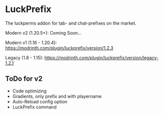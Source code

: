 # LuckPrefix

The luckperms addon for tab- and chat-prefixes on the market.

Modern v2 (1.20.5+): Coming Soon...

Modern v1 (1.16 - 1.20.4): https://modrinth.com/plugin/luckprefix/version/1.2.3

Legacy (1.8 - 1.15): https://modrinth.com/plugin/luckprefix/version/legacy-1.2.1

## ToDo for v2

- Code optimizing
- Gradients, only prefix and with playername
- Auto-Reload config option
- LuckPrefix command
